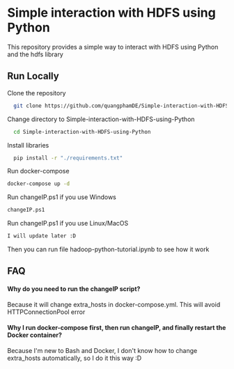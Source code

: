 
# Simple interaction with HDFS using Python

This repository provides a simple way to interact with HDFS using Python and the hdfs library


## Run Locally

Clone the repository

```bash
  git clone https://github.com/quangphamDE/Simple-interaction-with-HDFS-using-Python.git
```

Change directory to Simple-interaction-with-HDFS-using-Python
```bash
  cd Simple-interaction-with-HDFS-using-Python
```
Install libraries

```bash
  pip install -r "./requirements.txt"
```


Run docker-compose
```bash
docker-compose up -d
```

Run changeIP.ps1 if you use Windows
``` bash
changeIP.ps1
```

Run changeIP.ps1 if you use Linux/MacOS
```bash
I will update later :D
```

Then you can run file hadoop-python-tutorial.ipynb to see how it work


## FAQ

#### Why do you need to run the changeIP script?

Because it will change extra_hosts in docker-compose.yml. This will avoid HTTPConnectionPool error 

#### Why I run docker-compose first, then run changeIP, and finally restart the Docker container?

Because I'm new to Bash and Docker, I don't know how to change extra_hosts automatically, so I do it this way :D
